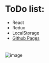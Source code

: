 # ToDo list:
- React
- Redux
- LocalStorage
- [Github Pages](https://edzakharov.github.io/todo/)
#
![image](https://github.com/EDZakharov/todo/assets/81650829/04a92c18-e930-4070-80fe-63eba4a40c16)


